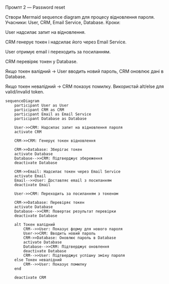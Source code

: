 Промпт 2 — Password reset

Створи Mermaid sequence diagram для процесу відновлення пароля.
Учасники: User, CRM, Email Service, Database.
Кроки:

User надсилає запит на відновлення.

CRM генерує токен і надсилає його через Email Service.

User отримує email і переходить за посиланням.

CRM перевіряє токен у Database.

Якщо токен валідний → User вводить новий пароль, CRM оновлює дані в Database.

Якщо токен невалідний → CRM показує помилку.
Використай alt/else для valid/invalid token.

```mermaid
sequenceDiagram
    participant User as User
    participant CRM as CRM
    participant Email as Email Service
    participant Database as Database

    User->>CRM: Надсилає запит на відновлення пароля
    activate CRM
    
    CRM->>CRM: Генерує токен відновлення
    
    CRM->>Database: Зберігає токен
    activate Database
    Database-->>CRM: Підтверджує збереження
    deactivate Database
    
    CRM->>Email: Надсилає токен через Email Service
    activate Email
    Email-->>User: Доставляє email з посиланням
    deactivate Email
    
    User->>CRM: Переходить за посиланням з токеном
    
    CRM->>Database: Перевіряє токен
    activate Database
    Database-->>CRM: Повертає результат перевірки
    deactivate Database
    
    alt Токен валідний
        CRM-->>User: Показує форму для нового пароля
        User->>CRM: Вводить новий пароль
        CRM->>Database: Оновлює пароль в Database
        activate Database
        Database-->>CRM: Підтверджує оновлення
        deactivate Database
        CRM-->>User: Підтверджує успішну зміну пароля
    else Токен невалідний
        CRM-->>User: Показує помилку
    end
    
    deactivate CRM
